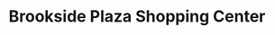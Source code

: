 ---
title: "Brookside Plaza Shopping Center"
url: /brookville/brookside-plaza-shopping-center/
shop: mall
---